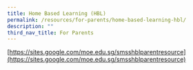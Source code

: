 ```yaml
---
title: Home Based Learning (HBL)
permalink: /resources/for-parents/home-based-learning-hbl/
description: ""
third_nav_title: For Parents
---
```


[https://sites.google.com/moe.edu.sg/smsshblparentresource](https://sites.google.com/moe.edu.sg/smsshblparentresource)